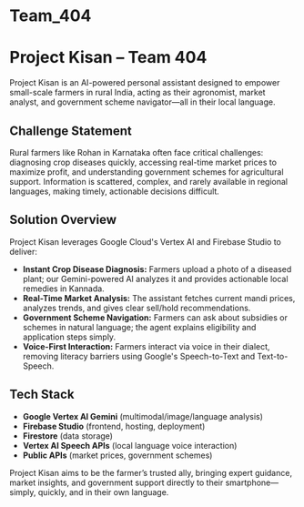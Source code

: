 # Team_404

# Project Kisan – Team 404

Project Kisan is an AI-powered personal assistant designed to empower small-scale farmers in rural India, acting as their agronomist, market analyst, and government scheme navigator—all in their local language.

## Challenge Statement

Rural farmers like Rohan in Karnataka often face critical challenges: diagnosing crop diseases quickly, accessing real-time market prices to maximize profit, and understanding government schemes for agricultural support. Information is scattered, complex, and rarely available in regional languages, making timely, actionable decisions difficult.

## Solution Overview

Project Kisan leverages Google Cloud's Vertex AI and Firebase Studio to deliver:

- **Instant Crop Disease Diagnosis:** Farmers upload a photo of a diseased plant; our Gemini-powered AI analyzes it and provides actionable local remedies in Kannada.
- **Real-Time Market Analysis:** The assistant fetches current mandi prices, analyzes trends, and gives clear sell/hold recommendations.
- **Government Scheme Navigation:** Farmers can ask about subsidies or schemes in natural language; the agent explains eligibility and application steps simply.
- **Voice-First Interaction:** Farmers interact via voice in their dialect, removing literacy barriers using Google's Speech-to-Text and Text-to-Speech.

## Tech Stack

- **Google Vertex AI Gemini** (multimodal/image/language analysis)
- **Firebase Studio** (frontend, hosting, deployment)
- **Firestore** (data storage)
- **Vertex AI Speech APIs** (local language voice interaction)
- **Public APIs** (market prices, government schemes)

Project Kisan aims to be the farmer’s trusted ally, bringing expert guidance, market insights, and government support directly to their smartphone—simply, quickly, and in their own language.
